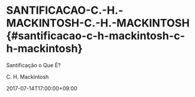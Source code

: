 # SANTIFICACAO-C.-H.-MACKINTOSH-C.-H.-MACKINTOSH {#santificacao-c-h-mackintosh-c-h-mackintosh}

Santificação o Que É?

C. H. Mackintosh

2017-07-14T17:00:00+09:00